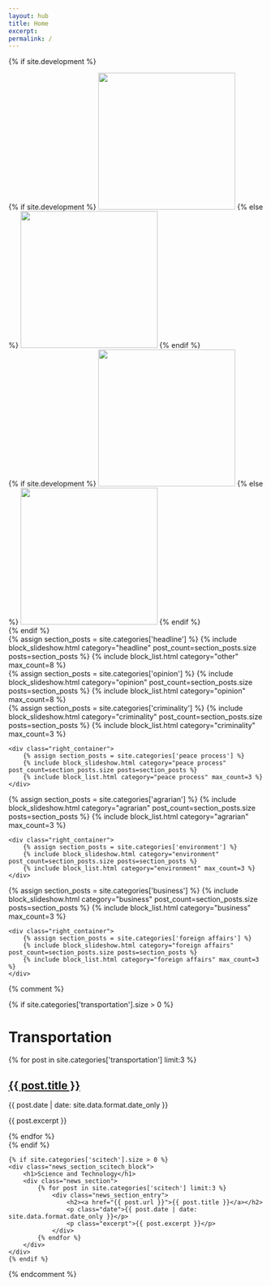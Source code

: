```yaml
---
layout: hub
title: Home
excerpt:
permalink: /
---
```


{% if site.development %}
<div class="image_container">
    <div class="left_container">
    {% if site.development %}
        <img src="/images/top_1.png" width="270px" height="auto" >
    {% else %}
        <img src="https://dl.dropboxusercontent.com/u/47611946/dutertetimes/site/top_1.png" width="270px" height="auto" >
    {% endif %}
    </div>
    <div class="right_container">
    {% if site.development %}
        <img src="/images/top_2.png" width="270px" height="auto" >
    {% else %}
        <img src="https://dl.dropboxusercontent.com/u/47611946/dutertetimes/site/top_2.png" width="270px" height="auto" >
    {% endif %}
    </div>
</div>
{% endif %}

<div class="section_container">
    <div class="left_container">
        {% assign section_posts = site.categories['headline'] %}
        {% include block_slideshow.html category="headline" post_count=section_posts.size posts=section_posts %}
        {% include block_list.html category="other" max_count=8 %}
    </div>
    <div class="right_container">
        {% assign section_posts = site.categories['opinion'] %}
        {% include block_slideshow.html category="opinion" post_count=section_posts.size posts=section_posts %}
        {% include block_list.html category="opinion" max_count=8 %}
    </div>
</div>

<div class="section_container">
    <div class="left_container">
        {% assign section_posts = site.categories['criminality'] %}
        {% include block_slideshow.html category="criminality" post_count=section_posts.size posts=section_posts %}
        {% include block_list.html category="criminality" max_count=3 %}
    </div>

    <div class="right_container">
        {% assign section_posts = site.categories['peace process'] %}
        {% include block_slideshow.html category="peace process" post_count=section_posts.size posts=section_posts %}
        {% include block_list.html category="peace process" max_count=3 %}
    </div>
</div>

<div class="section_container">
    <div class="left_container">
        {% assign section_posts = site.categories['agrarian'] %}
        {% include block_slideshow.html category="agrarian" post_count=section_posts.size posts=section_posts %}
        {% include block_list.html category="agrarian" max_count=3 %}
    </div>

    <div class="right_container">
        {% assign section_posts = site.categories['environment'] %}
        {% include block_slideshow.html category="environment" post_count=section_posts.size posts=section_posts %}
        {% include block_list.html category="environment" max_count=3 %}
    </div>
</div>

<div class="section_container">
    <div class="left_container">
        {% assign section_posts = site.categories['business'] %}
        {% include block_slideshow.html category="business" post_count=section_posts.size posts=section_posts %}
        {% include block_list.html category="business" max_count=3 %}
    </div>

    <div class="right_container">
        {% assign section_posts = site.categories['foreign affairs'] %}
        {% include block_slideshow.html category="foreign affairs" post_count=section_posts.size posts=section_posts %}
        {% include block_list.html category="foreign affairs" max_count=3 %}
    </div>
</div>



{% comment %}
<div id="news_section_vertical_container">
    {% if site.categories['transportation'].size > 0 %}
    <div class="news_section_transport_block">
        <h1>Transportation</h1>
        <div class="news_section">
            {% for post in site.categories['transportation'] limit:3 %}
                <div class="news_section_entry">
                    <h2><a href="{{ post.url }}">{{ post.title }}</a></h2>
                    <p class="date">{{ post.date | date: site.data.format.date_only }}</p>
                    <p class="excerpt">{{ post.excerpt }}</p>
                </div>
            {% endfor %}
        </div>
    </div>
    {% endif %}

    {% if site.categories['scitech'].size > 0 %}
    <div class="news_section_scitech_block">
        <h1>Science and Technology</h1>
        <div class="news_section">
            {% for post in site.categories['scitech'] limit:3 %}
                <div class="news_section_entry">
                    <h2><a href="{{ post.url }}">{{ post.title }}</a></h2>
                    <p class="date">{{ post.date | date: site.data.format.date_only }}</p>
                    <p class="excerpt">{{ post.excerpt }}</p>
                </div>
            {% endfor %}
        </div>
    </div>
    {% endif %}
</div>
{% endcomment %}



<script>
    $(document).ready(function() {
        currentHeadlineSlide(0);

        currentCriminalitySlide(0);
        currentPeaceProcessSlide(0);
        currentAgrarianSlide(0);
        currentEnvironmentSlide(0);
        currentBusinessSlide(0);
        currentForeignAffairsSlide(0);
    });

    // Argument must be greater than zero.
    function currentHeadlineSlide(n) {
        showHeadlineSlides(n);
    }

    function currentBusinessSlide(n) {
        showBusinessSlides(n);
    }

    function currentAgrarianSlide(n) {
        showAgrarianSlides(n);
    }

    function currentEnvironmentSlide(n) {
        showEnvironmentSlides(n);
    }

    function currentForeignAffairsSlide(n) {
        showForeignAffairsSlides(n);
    }

    function currentPeaceProcessSlide(n) {
        showPeaceProcessSlides(n);
    }

    function currentCriminalitySlide(n) {
        showCriminalitySlides(n);
    }

    function showHeadlineSlides(n) {
        showSlides("headline_dot", "headline_news_entry", n);
    }

    function showBusinessSlides(n) {
        showSlides("business_dot", "business_news_entry", n);
    }

    function showAgrarianSlides(n) {
        showSlides("agrarian_dot", "agrarian_news_entry", n);
    }

    function showEnvironmentSlides(n) {
        showSlides("environment_dot", "environment_news_entry", n);
    }

    function showForeignAffairsSlides(n) {
        showSlides("foreign_affairs_dot", "foreign_affairs_news_entry", n);
    }

    function showPeaceProcessSlides(n) {
        showSlides("peace_process_dot", "peace_process_news_entry", n);
    }

    function showCriminalitySlides(n) {
        showSlides("criminality_dot", "criminality_news_entry", n);
    }

    function showSlides(links, entries, index) {
        let i;
        let dots = document.getElementsByClassName(links);
        let slides = document.getElementsByClassName(entries);

        for (i = 0; i < slides.length; i++) {
           slides[i].style.display = "none";
        }
        for (i = 0; i < dots.length; i++) {
            dots[i].className = dots[i].className.replace(" slideshow_active", "");
        }
        slides[index].style.display = "block";
        dots[index].className += " slideshow_active";
    }
</script>
